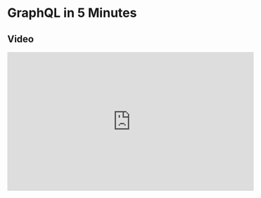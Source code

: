 # GraphQL in 5 Minutes

## Video

<iframe width="560" height="315" src="https://www.youtube.com/embed/9LMU38wZzLg" frameborder="0" allowfullscreen></iframe>